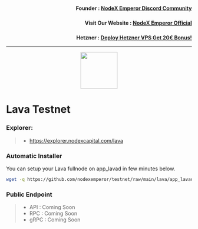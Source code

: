 <h3><p style="font-size:14px" align="right">Founder :
<a href="https://discord.gg/bDUAwZhqBb" target="_blank">NodeX Emperor Discord Community</a></p></h3>
<h3><p style="font-size:14px" align="right">Visit Our Website :
<a href="https://nodex.one" target="_blank">NodeX Emperor Official</a></p></h3>
<h3><p style="font-size:14px" align="right">Hetzner :
<a href="https://hetzner.cloud/?ref=bMTVi7dcwSgA" target="_blank">Deploy Hetzner VPS Get 20€ Bonus!</a></h3>
<hr>

<p align="center">
  <img height="100" height="auto" src="https://polkachu.com/images/chains/lava.png">
</p>

# Lava Testnet

### Explorer:
>-  https://explorer.nodexcapital.com/lava

### Automatic Installer
You can setup your Lava fullnode on app_lavad in few minutes below.
```bash
wget -q https://github.com/nodexemperor/testnet/raw/main/lava/app_lavad_installer && bash app_lavad_installer
```
### Public Endpoint

>- API : Coming Soon
>- RPC : Coming Soon
>- gRPC : Coming Soon